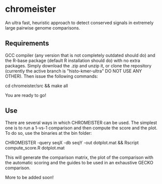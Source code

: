 # chromeister
An ultra fast, heuristic approach to detect conserved signals in extremely large pairwise genome comparisons.

## Requirements

GCC compiler (any version that is not completely outdated should do) and the R-base package (default R installation should do) with no extra packages.
Simply download the .zip and unzip it, or clone the repository (currently the active branch is "histo-kmer-ultra" DO NOT USE ANY OTHER).
Then issue the following commands:

cd chromeister/src && make all

You are ready to go!

## Use

There are several ways in which CHROMEISTER can be used. The simplest one is to run a 1-vs-1 comparison and then compute the score and the plot.
To do so, use the binaries at the bin folder:

CHROMEISTER -query seqX -db seqY -out dotplot.mat && Rscript compute_score.R dotplot.mat

This will generate the comparison matrix, the plot of the comparison with the automatic scoring and the guides to be used in an exhaustive GECKO comparison.

More to be added soon!













